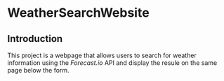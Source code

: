 # WeatherSearchWebsite

## Introduction

This project is a webpage that allows users to search for weather information using the *Forecast.io* API and display the 
resule on the same page below the form.
